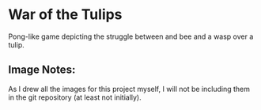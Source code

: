 # War of the Tulips

Pong-like game depicting the struggle between and bee and a wasp over a tulip.



## Image Notes:

As I drew all the images for this project myself, I will not be including them in the git repository (at least not initially).